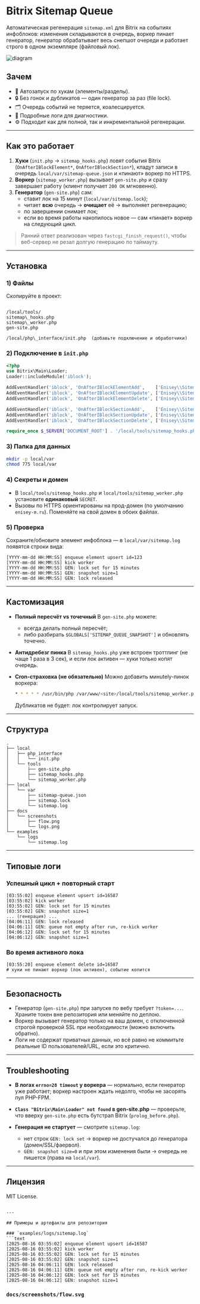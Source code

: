 
# Bitrix Sitemap Queue

Автоматическая регенерация `sitemap.xml` для Bitrix на событиях инфоблоков: изменения складываются в очередь, воркер пинает генератор, генератор обрабатывает весь снепшот очереди и работает строго в одном экземпляре (файловый лок).

![diagram](docs/screenshots/flow.swg)

## Зачем
- 🔄 Автозапуск по хукам (элементы/разделы).
- 🔒 Без гонок и дубликатов — один генератор за раз (file lock).
- 🗂 Очередь событий не теряется, коалесцируется.
- 📜 Подробные логи для диагностики.
- ⚙️ Подходит как для полной, так и инкрементальной регенерации.

---

## Как это работает

1. **Хуки** (`init.php` → `sitemap_hooks.php`) ловят события Bitrix (`OnAfterIBlockElement*`, `OnAfterIBlockSection*`), кладут записи в очередь `local/var/sitemap-queue.json` и «пинают» воркер по HTTPS.
2. **Воркер** (`sitemap_worker.php`) вызывает `gen-site.php` и сразу завершает работу (клиент получает `200 OK` мгновенно).
3. **Генератор** (`gen-site.php`) сам:
   - ставит лок на 15 минут (`local/var/sitemap.lock`);
   - читает **всю** очередь → **очищает** её → выполняет регенерацию;
   - по завершении снимает лок;
   - если во время работы накопилось новое — сам «пинает» воркер на следующий цикл.

> Ранний ответ реализован через `fastcgi_finish_request()`, чтобы веб-сервер не резал долгую генерацию по таймауту.

---

## Установка

### 1) Файлы
Скопируйте в проект:

```

/local/tools/
sitemap\_hooks.php
sitemap\_worker.php
gen-site.php

/local/php\_interface/init.php  (добавьте подключение и обработчики)

````

### 2) Подключение в `init.php`

```php
<?php
use Bitrix\Main\Loader;
Loader::includeModule('iblock');

AddEventHandler('iblock', 'OnAfterIBlockElementAdd',    ['Enisey\\Sitemap\\Hooks','onElementChange']);
AddEventHandler('iblock', 'OnAfterIBlockElementUpdate', ['Enisey\\Sitemap\\Hooks','onElementChange']);
AddEventHandler('iblock', 'OnAfterIBlockElementDelete', ['Enisey\\Sitemap\\Hooks','onElementDelete']);

AddEventHandler('iblock', 'OnAfterIBlockSectionAdd',    ['Enisey\\Sitemap\\Hooks','onSectionChange']);
AddEventHandler('iblock', 'OnAfterIBlockSectionUpdate', ['Enisey\\Sitemap\\Hooks','onSectionChange']);
AddEventHandler('iblock', 'OnAfterIBlockSectionDelete', ['Enisey\\Sitemap\\Hooks','onSectionDelete']);

require_once $_SERVER['DOCUMENT_ROOT'] . '/local/tools/sitemap_hooks.php';
````

### 3) Папка для данных

```bash
mkdir -p local/var
chmod 775 local/var
```

### 4) Секреты и домен

* В `local/tools/sitemap_hooks.php` и `local/tools/sitemap_worker.php` установите **одинаковый** `SECRET`.
* Вызовы по HTTPS ориентированы на прод-домен (по умолчанию `enisey-m.ru`). Поменяйте на свой домен в обоих файлах.

### 5) Проверка

Сохраните/обновите элемент инфоблока — в `local/var/sitemap.log` появятся строки вида:

```
[YYYY-mm-dd HH:MM:SS] enqueue element upsert id=123
[YYYY-mm-dd HH:MM:SS] kick worker
[YYYY-mm-dd HH:MM:SS] GEN: lock set for 15 minutes
[YYYY-mm-dd HH:MM:SS] GEN: snapshot size=1
[YYYY-mm-dd HH:MM:SS] GEN: lock released
```

---

## Кастомизация

* **Полный пересчёт vs точечный**
  В `gen-site.php` можете:

    * всегда делать полный пересчёт;
    * либо разбирать `$GLOBALS['SITEMAP_QUEUE_SNAPSHOT']` и обновлять точечно.

* **Антидребезг пинка**
  В `sitemap_hooks.php` уже встроен троттлинг (не чаще 1 раза в 3 сек), и если лок активен — хуки только копят очередь.

* **Cron-страховка (не обязательно)**
  Можно добавить минutely-пинок воркера:

  ```bash
  * * * * * /usr/bin/php /var/www/<site>/local/tools/sitemap_worker.php > /dev/null 2>&1
  ```

  Дубликатов не будет: лок контролирует запуск.

---

## Структура

```
.
├── local
│   ├── php_interface
│   │   └── init.php
│   └── tools
│       ├── gen-site.php
│       ├── sitemap_hooks.php
│       └── sitemap_worker.php
├── local
│   └── var
│       ├── sitemap-queue.json
│       ├── sitemap.lock
│       └── sitemap.log
├── docs
│   └── screenshots
│       ├── flow.png
│       └── logs.png
└── examples
    └── logs
        └── sitemap.log
```

---

## Типовые логи

### Успешный цикл + повторный старт

```
[03:55:02] enqueue element upsert id=16587
[03:55:02] kick worker
[03:55:02] GEN: lock set for 15 minutes
[03:55:02] GEN: snapshot size=1
... (генерация) ...
[04:06:11] GEN: lock released
[04:06:11] GEN: queue not empty after run, re-kick worker
[04:06:12] GEN: lock set for 15 minutes
[04:06:12] GEN: snapshot size=1
```

### Во время активного лока

```
[03:55:20] enqueue element delete id=16587
# хуки не пинают воркер (лок активен), событие копится
```

---

## Безопасность

* Генератор (`gen-site.php`) при запуске по вебу требует `?token=...`. Храните токен вне репозитория или меняйте по деплою.
* Воркер вызывает генератор только на ваш домен, с отключенной строгой проверкой SSL при необходимости (можно включить обратно).
* Логи не содержат приватных данных, но всё равно не коммитьте реальные ID пользователей/URL, если это критично.

---

## Troubleshooting

* **В логах `errno=28 timeout` у воркера** — нормально, если генератор уже работает; воркер настроен ждать недолго, чтобы не засорять пул PHP-FPM.
* **`Class "Bitrix\Main\Loader" not found` в gen-site.php** — проверьте, что вверху `gen-site.php` есть бутстрап Bitrix (`prolog_before.php`).
* **Генерация не стартует** — смотрите `sitemap.log`:

    * нет строк `GEN: lock set` → воркер не достучался до генератора (домен/SSL/фаервол).
    * `GEN: snapshot size=0` и при этом изменения были → очередь не пишется (права на `local/var`).

---

## Лицензия

MIT License.

````

---

## Примеры и артефакты для репозитория

### `examples/logs/sitemap.log`
```text
[2025-08-16 03:55:02] enqueue element upsert id=16587
[2025-08-16 03:55:02] kick worker
[2025-08-16 03:55:02] GEN: lock set for 15 minutes
[2025-08-16 03:55:02] GEN: snapshot size=1
[2025-08-16 04:06:11] GEN: lock released
[2025-08-16 04:06:11] GEN: queue not empty after run, re-kick worker
[2025-08-16 04:06:12] GEN: lock set for 15 minutes
[2025-08-16 04:06:12] GEN: snapshot size=1
````

### `docs/screenshots/flow.svg`